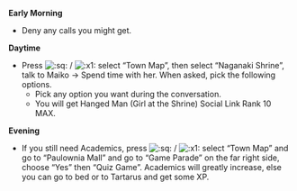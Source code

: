 **Early Morning**

- Deny any calls you might get.

**Daytime**

- Press ![:sq:](https://www.powerpyx.com/wp-includes/images/smilies/square.png) / ![:x1:](https://www.powerpyx.com/wp-includes/images/smilies/x1.png) select “Town Map”, then select “Naganaki Shrine”, talk to Maiko -> Spend time with her. When asked, pick the following options.
  - Pick any option you want during the conversation.
  - You will get Hanged Man (Girl at the Shrine) Social Link Rank 10 MAX.

**Evening**

- If you still need Academics, press ![:sq:](https://www.powerpyx.com/wp-includes/images/smilies/square.png) / ![:x1:](https://www.powerpyx.com/wp-includes/images/smilies/x1.png) select “Town Map” and go to “Paulownia Mall” and go to “Game Parade” on the far right side, choose “Yes” then “Quiz Game”. Academics will greatly increase, else you can go to bed or to Tartarus and get some XP.
